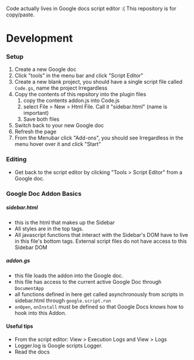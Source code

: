 Code actually lives in Google docs script editor :( This repository is for copy/paste.

# Development

### Setup

1. Create a new Google doc
2. Click "tools" in the menu bar and click "Script Editor"
3. Create a new blank project, you should have a single script file called `Code.gs`, name the project Irregardless
4. Copy the contents of this repsitory into the plugin files
     1. copy the contents addon.js into Code.js
     2. select File > New >  Html File.  Call it "sidebar.html" (name is important)
     3. Save both files
5. Switch back to your new Google doc
6. Refresh the page
7. From the Menubar click "Add-ons", you should see Irregardless in the menu hover over it and click "Start"

### Editing

* Get back to the script editor by clicking "Tools > Script Editor" from a Google doc.

### Google Doc Addon Basics

##### sidebar.html

* this is the html that makes up the Sidebar
* All styles are in the top <style></style> tags.
* All javascript functions that interact with the Sidebar's DOM have to live in this file's bottom <script></script> tags.  External script files do not have access to this Sidebar DOM

##### addon.gs

* this file loads the addon into the Google doc.
* this file has access to the current active Google Doc through `DocumentApp`
* all functions defined in here get called asynchronously from scripts in sidebar.html through `google.script.run`
* `onOpen`, `onInstall` must be defined so that Google Docs knows how to hook into this Addon.

#### Useful tips

* From the script editor: View > Execution Logs and View > Logs
* Logger.log is Google scripts Logger.
* Read the docs
